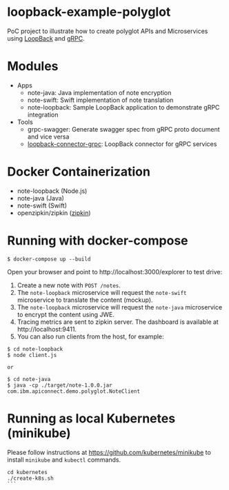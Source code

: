 # loopback-example-polyglot
PoC project to illustrate how to create polyglot APIs and Microservices
using [LoopBack](http://loopback.io) and [gRPC](http://grpc.io).

# Modules
- Apps
  - note-java: Java implementation of note encryption
  - note-swift: Swift implementation of note translation
  - note-loopback: Sample LoopBack application to demonstrate gRPC integration
- Tools  
  - grpc-swagger: Generate swagger spec from gRPC proto document and vice versa
  - [loopback-connector-grpc](https://github.com/strongloop/loopback-connector-grpc): LoopBack connector for gRPC services

# Docker Containerization
- note-loopback (Node.js)
- note-java (Java)
- note-swift (Swift)
- openzipkin/zipkin ([zipkin](http://zipkin.io/))

# Running with docker-compose

```
$ docker-compose up --build
```

Open your browser and point to http://localhost:3000/explorer to test drive:

1. Create a new note with `POST /notes`.
2. The `note-loopback` microservice will request the `note-swift` microservice to translate the content (mockup).
3. The `note-loopback` microservice will request the `note-java` microservice to encrypt the content using JWE.
4. Tracing metrics are sent to zipkin server. The dashboard is available at http://localhost:9411.
5. You can also run clients from the host, for example:
```
$ cd note-loopback
$ node client.js

or 

$ cd note-java
$ java -cp ./target/note-1.0.0.jar com.ibm.apiconnect.demo.polyglot.NoteClient
```

# Running as local Kubernetes (minikube)
 
Please follow instructions at https://github.com/kubernetes/minikube to install `minikube` and `kubectl` commands.

````
cd kubernetes
./create-k8s.sh
```
